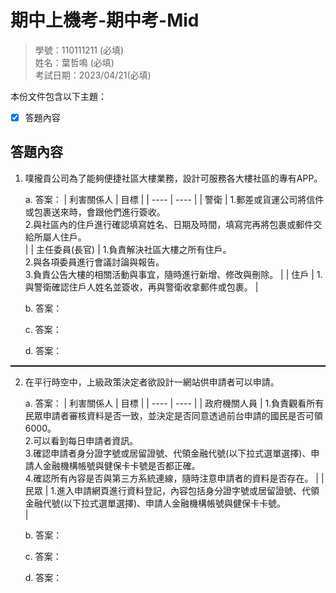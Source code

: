 # 期中上機考-期中考-Mid

>學號：110111211 (必填)
><br />
>姓名：葉哲鳴 (必填)
><br />
>考試日期：2023/04/21(必填)
><br />

本份文件包含以下主題：
- [x] 答題內容

## 答題內容
1. 噗攏貢公司為了能夠便捷社區大樓業務，設計可服務各大樓社區的專有APP。

    a. 答案：
    |  利害關係人   | 目標  |
    |  ----  | ----  |
    | 警衛  | 1.郵差或貨運公司將信件或包裹送來時，會跟他們進行簽收。<br>2.與社區內的住戶進行確認填寫姓名、日期及時間，填寫完再將包裹或郵件交給所屬人住戶。<br> |
    | 主任委員(長官)  | 1.負責解決社區大樓之所有住戶。<br>2.與各項委員進行會議討論與報告。<br>3.負責公告大樓的相關活動與事宜，隨時進行新增、修改與刪除。 |
    | 住戶  | 1.與警衛確認住戶人姓名並簽收，再與警衛收拿郵件或包裹。 |

    b. 答案：


    c. 答案：


    d. 答案：



<hr style="border-top:0.5px solid black;"/>

2. 在平行時空中，上級政策決定者欲設計一網站供申請者可以申請。

    a. 答案：
    |  利害關係人   | 目標  |
    |  ----  | ----  |
    | 政府機關人員  | 1.負責觀看所有民眾申請者審核資料是否一致，並決定是否同意透過前台申請的國民是否可領 6000。<br>2.可以看到每日申請者資訊。<br>3.確認申請者身分證字號或居留證號、代領金融代號(以下拉式選單選擇)、申請人金融機構帳號與健保卡卡號是否都正確。<br>4.確認所有內容是否與第三方系統連線，隨時注意申請者的資料是否存在。 |
    | 民眾  | 1.進入申請網頁進行資料登記，內容包括身分證字號或居留證號、代領金融代號(以下拉式選單選擇)、申請人金融機構帳號與健保卡卡號。<br> |

    b. 答案：


    c. 答案：


    d. 答案：
